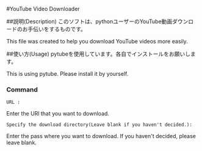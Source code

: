 #YouTube Video Downloader

##説明(Description)
このソフトは、pythonユーザーのYouTube動画ダウンロードのお手伝いをするものです。

This file was created to help you download YouTube videos more easily.

##使い方(Usage)
pytubeを使用しています。各自でインストールをお願いします。

This is using pytube. Please install it by yourself.

### Command
`URL : `

Enter the URl that you want to download.

`Specify the download directory(Leave blank if you haven't decided.): `

Enter the pass where you want to download. If you haven't decided, please leave blank.
